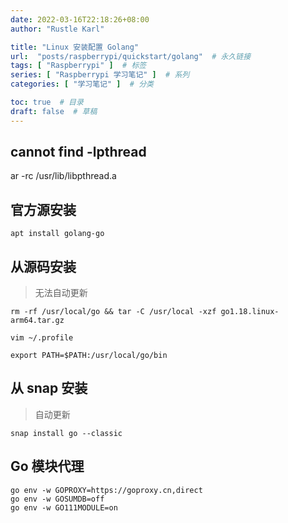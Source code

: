 ```yaml
---
date: 2022-03-16T22:18:26+08:00
author: "Rustle Karl"

title: "Linux 安装配置 Golang"
url:  "posts/raspberrypi/quickstart/golang"  # 永久链接
tags: [ "Raspberrypi" ]  # 标签
series: [ "Raspberrypi 学习笔记" ]  # 系列
categories: [ "学习笔记" ]  # 分类

toc: true  # 目录
draft: false  # 草稿
---
```


## cannot find -lpthread

ar -rc /usr/lib/libpthread.a

## 官方源安装

```shell
apt install golang-go
```

## 从源码安装

> 无法自动更新

```shell
rm -rf /usr/local/go && tar -C /usr/local -xzf go1.18.linux-arm64.tar.gz
```

```shell
vim ~/.profile
```

```shell
export PATH=$PATH:/usr/local/go/bin
```

## 从 snap 安装

> 自动更新

```shell
snap install go --classic
```

## Go 模块代理

```shell
go env -w GOPROXY=https://goproxy.cn,direct
go env -w GOSUMDB=off
go env -w GO111MODULE=on
```
